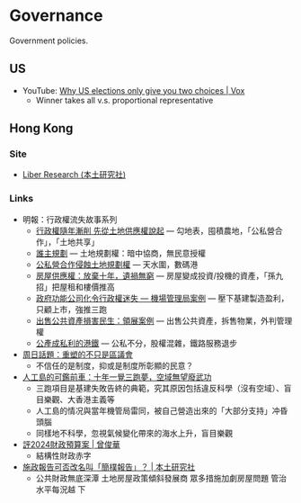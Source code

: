 # Governance

Government policies.

## US

- YouTube:
  [Why US elections only give you two choices | Vox](https://youtu.be/bqWwV3xk9Qk)
  - Winner takes all v.s. proportional representative

## Hong Kong

### Site

- [Liber Research (本土研究社)](https://liber-research.com/)

### Links

- 明報：行政權流失故事系列
  - [行政權隨年漸削 先從土地供應權說起](https://ol.mingpao.com/ldy/cultureleisure/culture/20210516/1621102463607/)
    — 勾地表，囤積農地，「公私營合作」，「土地共享」
  - [誰主規劃](https://ol.mingpao.com/ldy/cultureleisure/culture/20210523/1621707749839/)
    — 土地規劃權：暗中協商，無民意授權
  - [公私營合作侵蝕土地規劃權](https://ol.mingpao.com/ldy/cultureleisure/culture/20210530/1622312492422/)
    — 天水圍，數碼港
  - [房屋供應權：放棄十年，遺禍無窮](https://ol.mingpao.com/ldy/cultureleisure/culture/20210606/1622917576744/)
    — 房屋變成投資/投機的資產，「孫九招」把屋租和樓價推高
  - [政府功能公司化令行政權迷失 — 機場管理局案例](https://ol.mingpao.com/ldy/cultureleisure/culture/20210620/1624127521868/)
    — 壓下基建製造盈利，只顧上市，強推三跑
  - [出售公共資產損害民生：領展案例](https://ol.mingpao.com/ldy/cultureleisure/culture/20210704/1625336932582/)
    — 出售公共資產，拆售物業，外判管理權
  - [公產成私利的港鐵](https://ol.mingpao.com/ldy/cultureleisure/culture/20210822/1629569116317/)
    — 公私不分，股權混雜，鐵路服務退步
- [周日話題：重塑的不只是區議會](https://ol.mingpao.com/ldy/cultureleisure/culture/20230507/1683396602983)
  - 不信任的是制度，抑或是制度所彰顯的民意？
- [人工島的可鑑前車：十年一覺三跑夢，空域無望廢武功](https://news.mingpao.com/pns/%E5%89%AF%E5%88%8A/article/20230730/s00005/1690650325479/)
  <!-- prettier-ignore -->
  - 三跑項目是基建失敗告終的典範，究其原因包括違反科學（沒有空域）、盲目樂觀、大香港主義等
  - 人工島的情况與當年機管局雷同，被自己營造出來的「大部分支持」冲昏頭腦
  - 同樣地不科學，忽視氣候變化帶來的海水上升，盲目樂觀
- [評2024財政預算案 | 曾俊華](https://www.facebook.com/story.php/?id=100044538001801&story_fbid=927516162076309)
  - 結構性財政赤字
- [施政報告可否改名叫「簡樸報告」？ | 本土研究社](https://www.facebook.com/localresearch/posts/pfbid02v8GBG3RyCTyVFq3Pkm6uZRZyfnLVPi9jFLh41LcKUcB6GRrmRXhbTt3HdP8eqE7Cl)
  - 公共財政無底深潭 土地房屋政策傾斜發展商 眾多措施加劇房屋問題 管治水平每況越
    下
